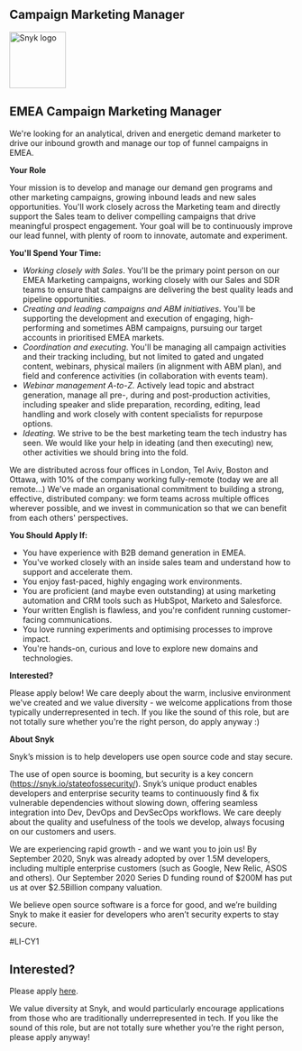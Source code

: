 Campaign Marketing Manager 
---

<img src="https://res.cloudinary.com/snyk/image/upload/v1537345894/press-kit/brand/logo-black.png" width="100" alt="Snyk logo" />

<h2>EMEA Campaign Marketing Manager</h2>
<p>We're looking for an analytical, driven and energetic demand marketer to drive our inbound growth and manage our top of funnel campaigns in EMEA.&nbsp;</p>
<p><strong>Your Role</strong></p>
<p>Your mission is to develop and manage our demand gen programs and other marketing campaigns, growing inbound leads and new sales opportunities. You'll work closely across the Marketing team and directly support the Sales team to deliver compelling campaigns that drive meaningful prospect engagement. Your goal will be to continuously improve our lead funnel, with plenty of room to innovate, automate and experiment.&nbsp;</p>
<p><strong>You'll Spend Your Time: </strong></p>
<ul>
<li><em>Working closely with Sales</em>. You'll be the primary point person on our EMEA Marketing campaigns, working closely with our Sales and SDR teams to ensure that campaigns are delivering the best quality leads and pipeline opportunities.&nbsp;</li>
<li><em>Creating and leading campaigns and ABM initiatives</em>. You'll be supporting the development and execution of engaging, high-performing and sometimes ABM campaigns, pursuing our target accounts in prioritised EMEA markets.&nbsp;</li>
<li><em>Coordination and executing</em>. You'll be managing all campaign activities and their tracking including, but not limited to gated and ungated content, webinars, physical mailers (in alignment with ABM plan), and field and conference activities (in collaboration with events team).</li>
<li><em>Webinar management A-to-Z.&nbsp;</em>Actively lead topic and abstract generation, manage all pre-, during and post-production activities, including speaker and slide preparation, recording, editing, lead handling and work closely with content specialists for repurpose options.</li>
<li><em>Ideating.</em> We strive to be the best marketing team the tech industry has seen. We would like your help in ideating (and then executing) new, other activities we should bring into the fold.&nbsp;</li>
</ul>
<p>We are distributed across four offices in London, Tel Aviv, Boston and Ottawa, with 10% of the company working fully-remote (today we are all remote...) We've made an organisational commitment to building a strong, effective, distributed company: we form teams across multiple offices wherever possible, and we invest in communication so that we can benefit from each others' perspectives.&nbsp;</p>
<p><strong>You Should Apply If:&nbsp;</strong></p>
<ul>
<li>You have experience with B2B demand generation in EMEA.</li>
<li>You've worked closely with an inside sales team and understand how to support and accelerate them.</li>
<li>You enjoy fast-paced, highly engaging work environments.&nbsp;</li>
<li>You are proficient (and maybe even outstanding) at using marketing automation and CRM tools such as HubSpot, Marketo and Salesforce.</li>
<li>Your written English is flawless, and you're confident running customer-facing communications.</li>
<li>You love running experiments and optimising processes to improve impact.</li>
<li>You're hands-on, curious and love to explore new domains and technologies.&nbsp;</li>
</ul>
<p><strong>Interested?</strong></p>
<p>Please apply below! We care deeply about the warm, inclusive environment we've created and we value diversity - we welcome applications from those typically underrepresented in tech. If you like the sound of this role, but are not totally sure whether you're the right person, do apply anyway :)&nbsp;</p>
<p><strong>About Snyk</strong></p>
<p>Snyk’s mission is to help developers use open source code and stay secure.</p>
<p>The use of open source is booming, but security is a key concern (<a class="c-link" href="https://snyk.io/stateofossecurity/" target="_blank" data-stringify-link="https://snyk.io/stateofossecurity/" data-sk="tooltip_parent">https://snyk.io/stateofossecurity/</a>). Snyk’s unique product enables developers and enterprise security teams to continuously find &amp; fix vulnerable dependencies without slowing down, offering seamless integration into Dev, DevOps and DevSecOps workflows. We care deeply about the quality and usefulness of the tools we develop, always focusing on our customers and users.</p>
<p>We are experiencing rapid growth - and we want you to join us! By September 2020, Snyk was already adopted by over 1.5M developers, including multiple enterprise customers (such as Google, New Relic, ASOS and others). Our September 2020 Series D funding round of $200M has put us at over $2.5Billion company valuation.</p>
<p>We believe open source software is a force for good, and we’re building Snyk to make it easier for developers who aren’t security experts to stay secure.</p>
<p>#LI-CY1</p>

Interested?
---

Please apply [here](https://boards.greenhouse.io/snyk/jobs/4866571002#app).

We value diversity at Snyk, and would particularly encourage applications from those who are traditionally underrepresented in tech.
If you like the sound of this role, but are not totally sure whether you’re the right person, please apply anyway!
